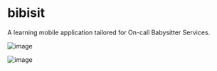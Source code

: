 # bibisit

A learning mobile application tailored for On-call Babysitter Services.

![image](https://github.com/nizacrz/bibisit/assets/63439339/c205bbea-f1ac-4442-9d98-da98227b62d7)

![image](https://github.com/nizacrz/bibisit/assets/63439339/a22cb33c-4a08-42fa-af05-3a915a0f336b)

